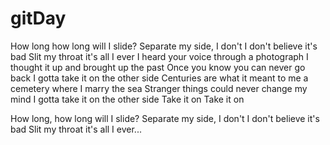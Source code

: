 # gitDay

How long how long will I slide?
Separate my side, I don't
I don't believe it's bad
Slit my throat it's all I ever
	I heard your voice through a photograph
	I thought it up and brought up the past
	Once you know you can never go back
	I gotta take it on the other side
Centuries are what it meant to me
a cemetery where I marry the sea
Stranger things could never change my mind
I gotta take it on the other side
	Take it on
		Take it on

How long, how long will I slide?
Separate my side, I don't
I don't believe it's bad
Slit my throat it's all I ever...
